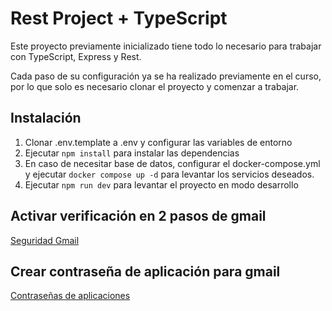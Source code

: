 # Rest Project + TypeScript

Este proyecto previamente inicializado tiene todo lo necesario para trabajar con TypeScript, Express y Rest.

Cada paso de su configuración ya se ha realizado previamente en el curso, por lo que solo es necesario clonar el proyecto y comenzar a trabajar.


## Instalación

1. Clonar .env.template a .env y configurar las variables de entorno
2. Ejecutar `npm install` para instalar las dependencias
3. En caso de necesitar base de datos, configurar el docker-compose.yml y ejecutar `docker compose up -d` para levantar los servicios deseados.
4. Ejecutar `npm run dev` para levantar el proyecto en modo desarrollo

## Activar verificación en 2 pasos de gmail
[Seguridad Gmail](https://myaccount.google.com/security)

## Crear contraseña de aplicación para gmail
[Contraseñas de aplicaciones](https://myaccount.google.com/u/0/apppasswords)
